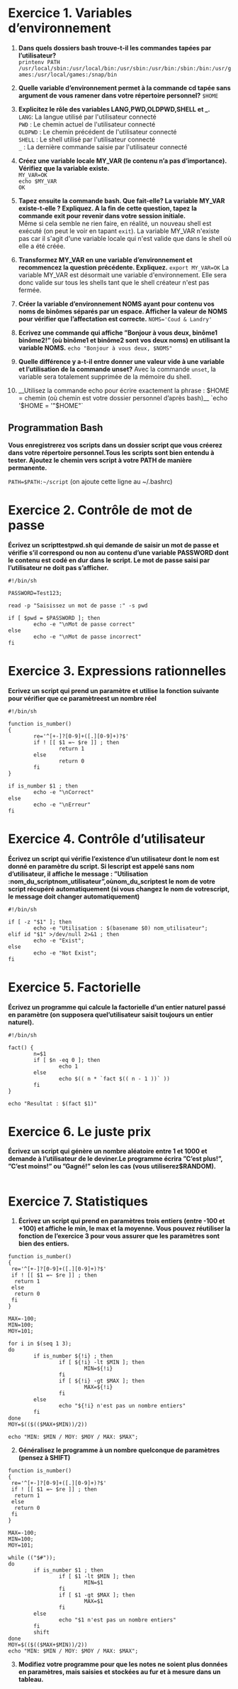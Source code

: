 # Exercice 1. Variables d’environnement

1. __Dans quels dossiers bash trouve-t-il les commandes tapées par l’utilisateur?__ <br>
`printenv PATH`<br>
`/usr/local/sbin:/usr/local/bin:/usr/sbin:/usr/bin:/sbin:/bin:/usr/games:/usr/local/games:/snap/bin`

2. __Quelle variable d’environnement permet à la commande cd tapée sans argument de vous ramener dans votre répertoire personnel?__
`$HOME`

3. __Explicitez le rôle des variables LANG,PWD,OLDPWD,SHELL et \_.__ <br>
`LANG`: La langue utilisé par l'utilisateur connecté<br>
`PWD` : Le chemin actuel de l'utilisateur connecté<br>
`OLDPWD` : Le chemin précédent de l'utilisateur connecté<br>
`SHELL` : Le shell utilisé par l'utilisateur connecté<br>
`_` : La dernière commande saisie par l'utilisateur connecté<br>

4. __Créez une variable locale MY_VAR (le contenu n’a pas d’importance). Vérifiez que la variable existe.__ <br>
`MY_VAR=OK`<br>
`echo $MY_VAR`<br>`OK`

5. __Tapez ensuite la commande bash. Que fait-elle? La variable MY_VAR existe-t-elle ? Expliquez. A la fin de cette question, tapez la commande exit pour revenir dans votre session initiale.__<br>
Même si cela semble ne rien faire, en réalité, un nouveau shell est exécuté (on peut le voir en tapant `exit`).
La variable MY_VAR n'existe pas car il s'agit d'une variable locale qui n'est valide que dans le shell où elle a été créée.

6. __Transformez MY_VAR en une variable d’environnement et recommencez la question précédente. Expliquez.__
`export MY_VAR=OK`
La variable MY_VAR est désormait une variable d'environnement. Elle sera donc valide sur tous les shells tant que le shell créateur n'est pas fermée.

7. __Créer la variable d’environnement NOMS ayant pour contenu vos noms de binômes séparés par un espace. Afficher la valeur de NOMS pour vérifier que l’affectation est correcte.__
`NOMS='Coud & Landry'`

8. __Ecrivez une commande qui affiche ”Bonjour à vous deux, binôme1 binôme2!” (où binôme1 et binôme2 sont vos deux noms) en utilisant la variable NOMS.__
`echo "Bonjour à vous deux, $NOMS"`

9. __Quelle différence y a-t-il entre donner une valeur vide à une variable et l’utilisation de la commande unset?__
Avec la commande `unset`, la variable sera totalement supprimée de la mémoire du shell.

10. __Utilisez la commande echo pour écrire exactement la phrase : $HOME = chemin (où chemin est votre dossier personnel d’après bash)__
`echo '$HOME = '"$HOME"`

## Programmation Bash

__Vous enregistrerez vos scripts dans un dossier script que vous créerez dans votre répertoire personnel.Tous les scripts sont bien entendu à tester. Ajoutez le chemin vers script à votre PATH de manière permanente.__

`PATH=$PATH:~/script`
(on ajoute cette ligne au ~/.bashrc)

# Exercice 2. Contrôle de mot de passe

__Écrivez un scripttestpwd.sh qui demande de saisir un mot de passe et vérifie s’il correspond ou non au contenu d’une variable PASSWORD dont le contenu est codé en dur dans le script. Le mot de passe saisi par l’utilisateur ne doit pas s’afficher.__

```
#!/bin/sh

PASSWORD=Test123;

read -p "Saisissez un mot de passe :" -s pwd

if [ $pwd = $PASSWORD ]; then
        echo -e "\nMot de passe correct"
else
        echo -e "\nMot de passe incorrect"
fi
```

# Exercice 3. Expressions rationnelles

__Ecrivez un script qui prend un paramètre et utilise la fonction suivante pour vérifier que ce paramètreest un nombre réel__

```
#!/bin/sh

function is_number()
{
        re='^[+-]?[0-9]+([.][0-9]+)?$'
        if ! [[ $1 =~ $re ]] ; then
                return 1
        else
                return 0
        fi
}

if is_number $1 ; then
        echo -e "\nCorrect"
else
        echo -e "\nErreur"
fi
```

# Exercice 4. Contrôle d’utilisateur

__Écrivez un script qui vérifie l’existence d’un utilisateur dont le nom est donné en paramètre du script. Si lescript est appelé sans nom d’utilisateur, il affiche le message : ”Utilisation :nom_du_scriptnom_utilisateur”,oùnom_du_scriptest le nom de votre script récupéré automatiquement (si vous changez le nom de votrescript, le message doit changer automatiquement)__

```
#!/bin/sh

if [ -z "$1" ]; then
        echo -e "Utilisation : $(basename $0) nom_utilisateur";
elif id "$1" >/dev/null 2>&1 ; then
        echo -e "Exist";
else
        echo -e "Not Exist";
fi
```

# Exercice 5. Factorielle

__Écrivez un programme qui calcule la factorielle d’un entier naturel passé en paramètre (on supposera quel’utilisateur saisit toujours un entier naturel).__

```
#!/bin/sh

fact() {
        n=$1
        if [ $n -eq 0 ]; then
                echo 1
        else
                echo $(( n * `fact $(( n - 1 ))` ))
        fi
}

echo "Resultat : $(fact $1)"
```

# Exercice 6. Le juste prix

__Écrivez un script qui génère un nombre aléatoire entre 1 et 1000 et demande à l’utilisateur de le deviner.Le programme écrira ”C’est plus!”, ”C’est moins!” ou ”Gagné!” selon les cas (vous utiliserez$RANDOM).__

```

```

# Exercice 7. Statistiques

1. __Écrivez un script qui prend en paramètres trois entiers (entre -100 et +100) et affiche le min, le max
et la moyenne. Vous pouvez réutiliser la fonction de l’exercice 3 pour vous assurer que les paramètres
sont bien des entiers.__

```
function is_number()
{
 re='^[+-]?[0-9]+([.][0-9]+)?$'
 if ! [[ $1 =~ $re ]] ; then
  return 1
 else
  return 0
 fi
}

MAX=-100;
MIN=100;
MOY=101;

for i in $(seq 1 3);
do
        if is_number ${!i} ; then
                if [ ${!i} -lt $MIN ]; then
                        MIN=${!i}
                fi
                if [ ${!i} -gt $MAX ]; then
                        MAX=${!i}
                fi
        else
                echo "${!i} n'est pas un nombre entiers"
        fi
done
MOY=$(($(($MAX+$MIN))/2))

echo "MIN: $MIN / MOY: $MOY / MAX: $MAX";
```

2. __Généralisez le programme à un nombre quelconque de paramètres (pensez à SHIFT)__

```
function is_number()
{
 re='^[+-]?[0-9]+([.][0-9]+)?$'
 if ! [[ $1 =~ $re ]] ; then
  return 1
 else
  return 0
 fi
}

MAX=-100;
MIN=100;
MOY=101;

while (("$#"));
do
        if is_number $1 ; then
                if [ $1 -lt $MIN ]; then
                        MIN=$1
                fi
                if [ $1 -gt $MAX ]; then
                        MAX=$1
                fi
        else
                echo "$1 n'est pas un nombre entiers"
        fi
        shift
done
MOY=$(($(($MAX+$MIN))/2))
echo "MIN: $MIN / MOY: $MOY / MAX: $MAX";
```

3. __Modifiez votre programme pour que les notes ne soient plus données en paramètres, mais saisies et
stockées au fur et à mesure dans un tableau.__

```

```
